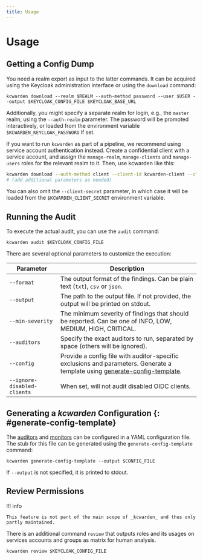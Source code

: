 ```yaml
---
title: Usage
---
```


# Usage

## Getting a Config Dump

You need a realm export as input to the latter commands.
It can be acquired using the Keycloak administration interface or using the `download` command:

```shell
kcwarden download --realm $REALM --auth-method password --user $USER --output $KEYCLOAK_CONFIG_FILE $KEYCLOAK_BASE_URL
```

Additionally, you might specify a separate realm for login, e.g., the `master` realm, using the `--auth-realm` parameter.
The password will be promoted interactively, or loaded from the environment variable `$KCWARDEN_KEYCLOAK_PASSWORD` if set.



If you want to run `kcwarden` as part of a pipeline, we recommend using service account authentication instead. Create a confidential client with a service account, and assign the `manage-realm`, `manage-clients` and `manage-users` roles for the relevant realm to it. Then, use kcwarden like this:

```bash
kcwarden download --auth-method client --client-id kcwarden-client --client-secret $YOUR_CLIENT_SECRET
# (add additional parameters as needed)
```

You can also omit the `--client-secret` parameter, in which case it will be loaded from the `$KCWARDEN_CLIENT_SECRET` environment variable.

## Running the Audit

To execute the actual audit, you can use the `audit` command:

```shell
kcwarden audit $KEYCLOAK_CONFIG_FILE
```

There are several optional parameters to customize the execution:

| Parameter                   | Description                                                                                                                                             |
|-----------------------------|---------------------------------------------------------------------------------------------------------------------------------------------------------|
| `--format`                  | The output format of the findings. Can be plain text (`txt`), `csv` or `json`.                                                                          |
| `--output`                  | The path to the output file. If not provided, the output will be printed on stdout.                                                                     |
| `--min-severity`            | The minimum severity of findings that should be reported. Can be one of INFO, LOW, MEDIUM, HIGH, CRITICAL.                                              |
| `--auditors`                | Specify the exact auditors to run, separated by space (others will be ignored).                                                                         |
| `--config`                  | Provide a config file with auditor-specific exclusions and parameters. Generate a template using [generate-config-template](#generate-config-template). |
| `--ignore-disabled-clients` | When set, will not audit disabled OIDC clients.                                                                                                         |

## Generating a _kcwarden_ Configuration {: #generate-config-template}

The [auditors](./auditors/index.md) and [monitors](./monitors/index.md) can be configured in a YAML configuration file.
The stub for this file can be generated using the `generate-config-template` command:

```shell
kcwarden generate-config-template --output $CONFIG_FILE
```

If `--output` is not specified, it is printed to stdout.

## Review Permissions

!!! info

    This feature is not part of the main scope of _kcwarden_ and thus only partly maintained.

There is an additional command `review` that outputs roles and its usages on services accounts and groups as matrix for human analysis.

```shell
kcwarden review $KEYCLOAK_CONFIG_FILE
```
